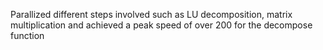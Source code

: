 Parallized different steps involved such as LU decomposition, matrix multiplication and achieved a peak speed of over 200 for the decompose function
